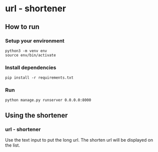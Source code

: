 # url - shortener

## How to run
### Setup your environment
```
python3 -m venv env
source env/bin/activate
```
### Install dependencies
```
pip install -r requirements.txt
```
### Run
```
python manage.py runserver 0.0.0.0:8000
```

## Using the shortener

### url - shortener
Use the text input to put the long url. The shorten url will be displayed on the list.
